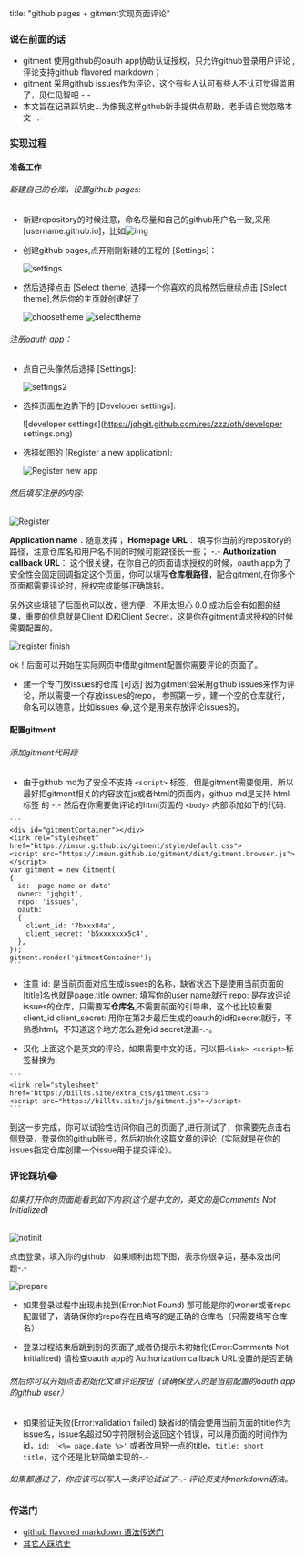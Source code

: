 title: "github pages + gitment实现页面评论"

### 说在前面的话 
  + gitment 使用github的oauth app协助认证授权，只允许github登录用户评论 ,评论支持github flavored markdown；
  + gitment 采用github issues作为评论，这个有些人认可有些人不认可觉得滥用了，见仁见智吧 -.-
  + 本文旨在记录踩坑史...为像我这样github新手提供点帮助，老手请自觉忽略本文 -.- 
   
### 实现过程
#### 准备工作 
###### 新建自己的仓库，设置github pages: 
   * 新建repository的时候注意，命名尽量和自己的github用户名一致,采用 \[username.github.io\]，比如![img](https://jqhgit.github.com/res/zzz/oth/name.png)
    
   * 创建github pages,点开刚刚新建的工程的 \[Settings\]：
    
      ![settings](https://jqhgit.github.com/res/zzz/oth/reposetting.png)
      
   * 然后选择点击 \[Select theme\] 选择一个你喜欢的风格然后继续点击 \[Select theme\],然后你的主页就创建好了
    
      ![choosetheme](https://jqhgit.github.com/res/zzz/oth/choosetheme.png)
      ![selecttheme](https://jqhgit.github.com/res/zzz/oth/reposelecttheme.png)
      
  ###### 注册oauth app： 
   * 点自己头像然后选择 \[Settings\]:
    
     ![settings2](https://jqhgit.github.com/res/zzz/oth/gitsettings.png)
      
   * 选择页面左边靠下的 \[Developer settings\]: 
    
     ![developer settings](https://jqhgit.github.com/res/zzz/oth/developer settings.png)
      
   * 选择如图的 \[Register a new application\]:
    
      ![Register new app](https://jqhgit.github.com/res/zzz/oth/registeroauth.png) 
      
 ###### 然后填写注册的内容:
   
   ![Register](https://jqhgit.github.com/res/zzz/oth/registeroauth2.png)
      
   **Application name**：随意发挥；
   **Homepage URL**：
      填写你当前的repository的路径，注意仓库名和用户名不同的时候可能路径长一些； -.-
   **Authorization callback URL**：
      这个很关键，在你自己的页面请求授权的时候，oauth app为了安全性会固定回调指定这个页面，你可以填写**仓库根路径**，配合gitment,在你多个页面都需要评论时，授权完成能够正确跳转。
      
   另外这些填错了后面也可以改，很方便，不用太担心 0.0
   成功后会有如图的结果，重要的信息就是Client ID和Client Secret，这是你在gitment请求授权的时候需要配置的。
      
   ![register finish](https://jqhgit.github.com/res/zzz/oth/oauthapp.png)
      
   ok！后面可以开始在实际网页中借助gitment配置你需要评论的页面了。
      
   + 建一个专门放issues的仓库 \[可选\] 
     因为gitment会采用github issues来作为评论，所以需要一个存放issues的repo，
     参照第一步，建一个空的仓库就行，命名可以随意，比如issues :joy:,这个是用来存放评论issues的。
      
 #### 配置gitment 
 ###### 添加gitment代码段 
  
   +  由于github md为了安全不支持 `<script>` 标签，但是gitment需要使用，所以最好把gitment相关的内容放在js或者html的页面内，github md是支持       html标签 的 -.- 然后在你需要做评论的html页面的 `<body>` 内部添加如下的代码:
    
    ```
    <div id="gitmentContainer"></div>
    <link rel="stylesheet" href="https://imsun.github.io/gitment/style/default.css">
    <script src="https://imsun.github.io/gitment/dist/gitment.browser.js"></script>
    var gitment = new Gitment(
    { 
      id: 'page name or date'
      owner: 'jqhgit',
      repo: 'issues',
      oauth: 
      {
        client_id: '7bxxx84a',
        client_secret: 'b5xxxxxxx5c4',
      },
    });
    gitment.render('gitmentContainer');
    ```
    
   + 注意
    id: 是当前页面对应生成issues的名称，缺省状态下是使用当前页面的\[title\]名也就是page.title
    owner: 填写你的user name就行
    repo: 是存放评论issues的仓库，只需要写**仓库名**,不需要前面的引导串，这个也比较重要
    client_id client_secret: 用你在第2步最后生成的oauth的id和secret就行，不熟悉html，不知道这个地方怎么避免id secret泄漏-.-。
        
   + 汉化
    上面这个是英文的评论，如果需要中文的话，可以把`<link> <script>`标签替换为:
    
    ```
    <link rel="stylesheet" href="https://billts.site/extra_css/gitment.css">
    <script src="https://billts.site/js/gitment.js"></script>     
    ```
   到这一步完成，你可以试验性访问你自己的页面了,进行测试了，你需要先点击右侧登录，登录你的github账号，然后初始化这篇文章的评论（实际就是在你的issues指定仓库创建一个issue用于提交评论）。
  
 ### 评论踩坑:joy:
 ###### 如果打开你的页面能看到如下内容(这个是中文的，英文的是Comments Not Initialized)  
    
   ![notinit](https://jqhgit.github.com/res/zzz/oth/notinit.png)
      
   点击登录，填入你的github，如果顺利出现下图，表示你很幸运，基本没出问题-.-
      
   ![prepare](https://jqhgit.github.com/res/zzz/oth/prepare.png)
      
   + 如果登录过程中出现未找到(Error:Not Found)
        那可能是你的woner或者repo配置错了，请确保你的repo存在且填写的是正确的仓库名（只需要填写仓库名）
        
   + 登录过程结束后跳到别的页面了,或者仍提示未初始化(Error:Comments Not Initialized)
        请检查oauth app的 Authorization callback URL设置的是否正确
        
 ###### 然后你可以开始点击初始化文章评论按钮（请确保登入的是当前配置的oauth app的github user）
 
   + 如果验证失败(Error:validation failed)
        缺省id的情会使用当前页面的title作为issue名，issue名超过50字符限制会返回这个错误，可以用页面的时间作为id，`id: '<%= page.date %>'`
        或者改用短一点的title，`title: short title`，这个还是比较简单实现的-.-
  
 ###### 如果都通过了，你应该可以写入一条评论试试了-.- 评论页支持markdown语法。
  
### 传送门
+ [github flavored markdown 语法传送门](https://guides.github.com/features/mastering-markdown?_blank)
+ [其它人踩坑史](https://www.jianshu.com/p/57afa4844aaa)
   
      
   
   


